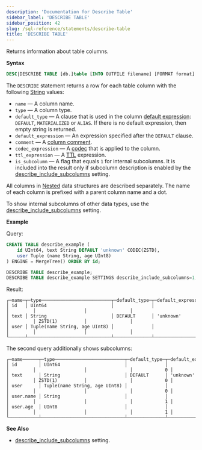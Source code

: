 ```yaml
---
description: 'Documentation for Describe Table'
sidebar_label: 'DESCRIBE TABLE'
sidebar_position: 42
slug: /sql-reference/statements/describe-table
title: 'DESCRIBE TABLE'
---
```


Returns information about table columns.

**Syntax**

``` sql
DESC|DESCRIBE TABLE [db.]table [INTO OUTFILE filename] [FORMAT format]
```

The `DESCRIBE` statement returns a row for each table column with the following [String](../../sql-reference/data-types/string.md) values:

- `name` — A column name.
- `type` — A column type.
- `default_type` — A clause that is used in the column [default expression](/sql-reference/statements/create/table): `DEFAULT`, `MATERIALIZED` or `ALIAS`. If there is no default expression, then empty string is returned.
- `default_expression` — An expression specified after the `DEFAULT` clause.
- `comment` — A [column comment](/sql-reference/statements/alter/column#comment-column).
- `codec_expression` — A [codec](/sql-reference/statements/create/table#column_compression_codec) that is applied to the column.
- `ttl_expression` — A [TTL](../../engines/table-engines/mergetree-family/mergetree.md#table_engine-mergetree-ttl) expression.
- `is_subcolumn` — A flag that equals `1` for internal subcolumns. It is included into the result only if subcolumn description is enabled by the [describe_include_subcolumns](../../operations/settings/settings.md#describe_include_subcolumns) setting.

All columns in [Nested](../../sql-reference/data-types/nested-data-structures/index.md) data structures are described separately. The name of each column is prefixed with a parent column name and a dot.

To show internal subcolumns of other data types, use the [describe_include_subcolumns](../../operations/settings/settings.md#describe_include_subcolumns) setting.

**Example**

Query:

``` sql
CREATE TABLE describe_example (
    id UInt64, text String DEFAULT 'unknown' CODEC(ZSTD),
    user Tuple (name String, age UInt8)
) ENGINE = MergeTree() ORDER BY id;

DESCRIBE TABLE describe_example;
DESCRIBE TABLE describe_example SETTINGS describe_include_subcolumns=1;
```

Result:

``` text
┌─name─┬─type──────────────────────────┬─default_type─┬─default_expression─┬─comment─┬─codec_expression─┬─ttl_expression─┐
│ id   │ UInt64                        │              │                    │         │                  │                │
│ text │ String                        │ DEFAULT      │ 'unknown'          │         │ ZSTD(1)          │                │
│ user │ Tuple(name String, age UInt8) │              │                    │         │                  │                │
└──────┴───────────────────────────────┴──────────────┴────────────────────┴─────────┴──────────────────┴────────────────┘
```

The second query additionally shows subcolumns:

``` text
┌─name──────┬─type──────────────────────────┬─default_type─┬─default_expression─┬─comment─┬─codec_expression─┬─ttl_expression─┬─is_subcolumn─┐
│ id        │ UInt64                        │              │                    │         │                  │                │            0 │
│ text      │ String                        │ DEFAULT      │ 'unknown'          │         │ ZSTD(1)          │                │            0 │
│ user      │ Tuple(name String, age UInt8) │              │                    │         │                  │                │            0 │
│ user.name │ String                        │              │                    │         │                  │                │            1 │
│ user.age  │ UInt8                         │              │                    │         │                  │                │            1 │
└───────────┴───────────────────────────────┴──────────────┴────────────────────┴─────────┴──────────────────┴────────────────┴──────────────┘
```

**See Also**

- [describe_include_subcolumns](../../operations/settings/settings.md#describe_include_subcolumns) setting.
